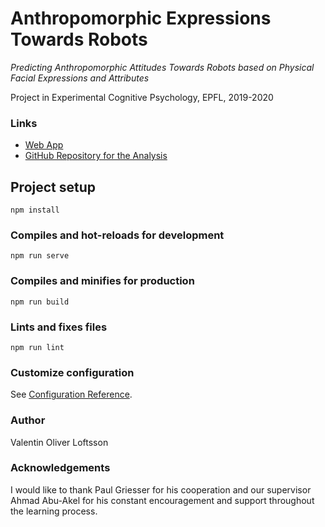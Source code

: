 # Anthropomorphic Expressions Towards Robots
*Predicting Anthropomorphic Attitudes Towards Robots based on Physical Facial Expressions and Attributes*

Project in Experimental Cognitive Psychology, EPFL, 2019-2020

### Links
* [Web App](https://www.anthropomorphic-expressions.herokuapp.com)
* [GitHub Repository for the Analysis](https://github.com/valentinoli/anthropomorphic-expressions-analysis)


## Project setup
```
npm install
```

### Compiles and hot-reloads for development
```
npm run serve
```

### Compiles and minifies for production
```
npm run build
```

### Lints and fixes files
```
npm run lint
```

### Customize configuration
See [Configuration Reference](https://cli.vuejs.org/config/).


### Author
Valentin Oliver Loftsson

### Acknowledgements
I would like to thank Paul Griesser for his cooperation and our supervisor Ahmad Abu-Akel for his constant encouragement and support throughout the learning process.
